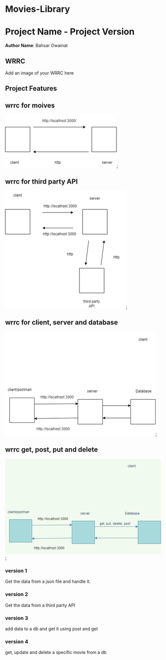 # Movies-Library
# Project Name - Project Version

**Author Name**: Bahsar Owainat

## WRRC
Add an image of your WRRC here


## Project Features
<!-- What are the features included in you app -->

## wrrc for moives
![wrrc](./assets/wrrc.drawio.png);


## wrrc for third party API
![wrrc](./assets/wrrc-API.drawio.png);

## wrrc for client, server and database

![wrrc](./assets/wrrc-version-3.png);

## wrrc get, post, put and delete

![wrrc](./assets/movieLibrary-version-4.png);


### version 1
Get the data from a json file and handle it.

### version 2
Get the data from a third party API

### version  3
add data to a db and get it using post and get

### version 4
get, update and delete a specific movie from a db 